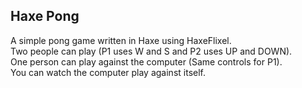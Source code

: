 ## Haxe Pong

A simple pong game written in Haxe using HaxeFlixel.   
Two people can play (P1 uses W and S and P2 uses UP and DOWN).  
One person can play against the computer (Same controls for P1).  
You can watch the computer play against itself.
